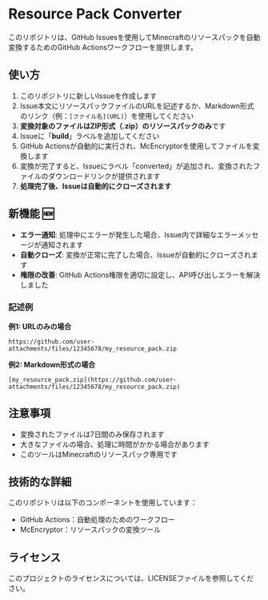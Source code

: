 # Resource Pack Converter

このリポジトリは、GitHub Issuesを使用してMinecraftのリソースパックを自動変換するためのGitHub Actionsワークフローを提供します。

## 使い方

1. このリポジトリに新しいIssueを作成します
2. Issue本文にリソースパックファイルのURLを記述するか、Markdown形式のリンク（例：`[ファイル名](URL)`）を使用してください
3. **変換対象のファイルはZIP形式（.zip）のリソースパックのみ**です
4. Issueに「**build**」ラベルを追加してください
5. GitHub Actionsが自動的に実行され、McEncryptorを使用してファイルを変換します
6. 変換が完了すると、Issueにラベル「converted」が追加され、変換されたファイルのダウンロードリンクが提供されます
7. **処理完了後、Issueは自動的にクローズされます**

## 新機能 🆕

- **エラー通知**: 処理中にエラーが発生した場合、Issue内で詳細なエラーメッセージが通知されます
- **自動クローズ**: 変換が正常に完了した場合、Issueが自動的にクローズされます
- **権限の改善**: GitHub Actions権限を適切に設定し、API呼び出しエラーを解決しました

### 記述例

**例1: URLのみの場合**
```
https://github.com/user-attachments/files/12345678/my_resource_pack.zip
```

**例2: Markdown形式の場合**
```
[my_resource_pack.zip](https://github.com/user-attachments/files/12345678/my_resource_pack.zip)
```

## 注意事項

- 変換されたファイルは7日間のみ保存されます
- 大きなファイルの場合、処理に時間がかかる場合があります
- このツールはMinecraftのリソースパック専用です

## 技術的な詳細

このリポジトリは以下のコンポーネントを使用しています：

- GitHub Actions：自動処理のためのワークフロー
- McEncryptor：リソースパックの変換ツール

## ライセンス

このプロジェクトのライセンスについては、LICENSEファイルを参照してください。
